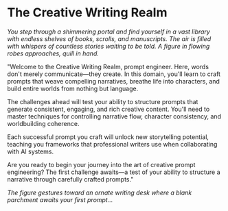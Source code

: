 # The Creative Writing Realm

*You step through a shimmering portal and find yourself in a vast library with endless shelves of books, scrolls, and manuscripts. The air is filled with whispers of countless stories waiting to be told. A figure in flowing robes approaches, quill in hand.*

"Welcome to the Creative Writing Realm, prompt engineer. Here, words don't merely communicate—they create. In this domain, you'll learn to craft prompts that weave compelling narratives, breathe life into characters, and build entire worlds from nothing but language.

The challenges ahead will test your ability to structure prompts that generate consistent, engaging, and rich creative content. You'll need to master techniques for controlling narrative flow, character consistency, and worldbuilding coherence.

Each successful prompt you craft will unlock new storytelling potential, teaching you frameworks that professional writers use when collaborating with AI systems.

Are you ready to begin your journey into the art of creative prompt engineering? The first challenge awaits—a test of your ability to structure a narrative through carefully crafted prompts."

*The figure gestures toward an ornate writing desk where a blank parchment awaits your first prompt...*
